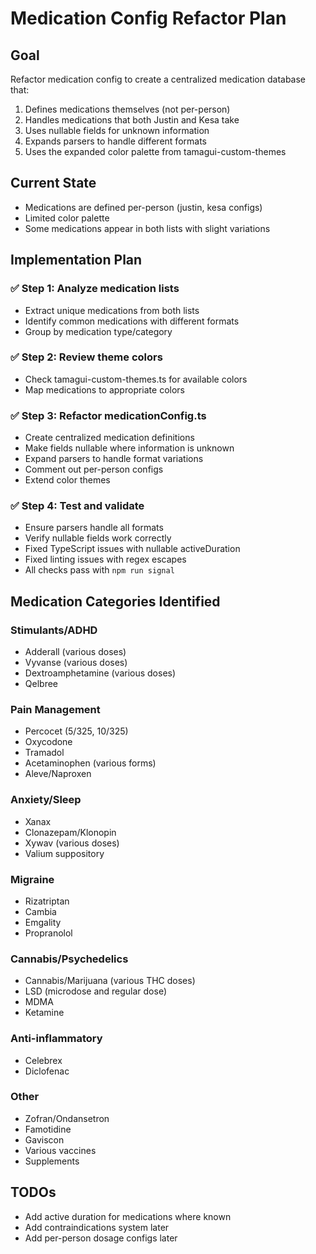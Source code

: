 # Medication Config Refactor Plan

## Goal

Refactor medication config to create a centralized medication database that:

1. Defines medications themselves (not per-person)
2. Handles medications that both Justin and Kesa take
3. Uses nullable fields for unknown information
4. Expands parsers to handle different formats
5. Uses the expanded color palette from tamagui-custom-themes

## Current State

- Medications are defined per-person (justin, kesa configs)
- Limited color palette
- Some medications appear in both lists with slight variations

## Implementation Plan

### ✅ Step 1: Analyze medication lists

- Extract unique medications from both lists
- Identify common medications with different formats
- Group by medication type/category

### ✅ Step 2: Review theme colors

- Check tamagui-custom-themes.ts for available colors
- Map medications to appropriate colors

### ✅ Step 3: Refactor medicationConfig.ts

- Create centralized medication definitions
- Make fields nullable where information is unknown
- Expand parsers to handle format variations
- Comment out per-person configs
- Extend color themes

### ✅ Step 4: Test and validate

- Ensure parsers handle all formats
- Verify nullable fields work correctly
- Fixed TypeScript issues with nullable activeDuration
- Fixed linting issues with regex escapes
- All checks pass with `npm run signal`

## Medication Categories Identified

### Stimulants/ADHD

- Adderall (various doses)
- Vyvanse (various doses)
- Dextroamphetamine (various doses)
- Qelbree

### Pain Management

- Percocet (5/325, 10/325)
- Oxycodone
- Tramadol
- Acetaminophen (various forms)
- Aleve/Naproxen

### Anxiety/Sleep

- Xanax
- Clonazepam/Klonopin
- Xywav (various doses)
- Valium suppository

### Migraine

- Rizatriptan
- Cambia
- Emgality
- Propranolol

### Cannabis/Psychedelics

- Cannabis/Marijuana (various THC doses)
- LSD (microdose and regular dose)
- MDMA
- Ketamine

### Anti-inflammatory

- Celebrex
- Diclofenac

### Other

- Zofran/Ondansetron
- Famotidine
- Gaviscon
- Various vaccines
- Supplements

## TODOs

- Add active duration for medications where known
- Add contraindications system later
- Add per-person dosage configs later
